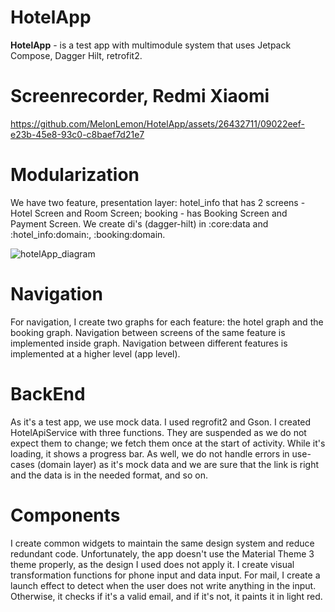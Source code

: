 # HotelApp

**HotelApp** - is a test app with multimodule system that uses Jetpack Compose, Dagger Hilt, retrofit2. 

# Screenrecorder, Redmi Xiaomi

https://github.com/MelonLemon/HotelApp/assets/26432711/09022eef-e23b-45e8-93c0-c8baef7d21e7


# Modularization
We have two feature, presentation layer: hotel_info that has 2 screens - Hotel Screen and Room Screen; booking - has Booking Screen and Payment Screen.
We create di's (dagger-hilt)  in :core:data and :hotel_info:domain:, :booking:domain. 

![hotelApp_diagram](https://github.com/MelonLemon/HotelApp/assets/26432711/3eb2de10-942e-42ac-87de-058234b126e5)

# Navigation
For navigation, I create two graphs for each feature: the hotel graph and the booking graph. Navigation between screens of the same feature is implemented inside graph. 
Navigation between different features is implemented at a higher level (app level).

# BackEnd
As it's a test app, we use mock data. I used regrofit2 and Gson. I created HotelApiService with three functions.
They are suspended as we do not expect them to change; we fetch them once at the start of activity. While it's loading, it shows a progress bar.
As well, we do not handle errors in use-cases (domain layer) as it's mock data and we are sure that the link is right and the data is in the needed format, and so on.

# Components 
I create common widgets to maintain the same design system and reduce redundant code.
Unfortunately, the app doesn't use the Material Theme 3 theme properly, as the design I used does not apply it.
I create visual transformation functions for phone input and data input.
For mail, I create a launch effect to detect when the user does not write anything in the input. Otherwise, it checks if it's a valid email, and if it's not, it paints it in light red.












